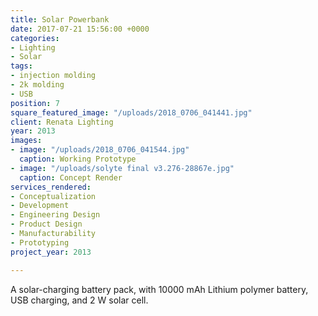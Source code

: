 ```yaml
---
title: Solar Powerbank
date: 2017-07-21 15:56:00 +0000
categories:
- Lighting
- Solar
tags:
- injection molding
- 2k molding
- USB
position: 7
square_featured_image: "/uploads/2018_0706_041441.jpg"
client: Renata Lighting
year: 2013
images:
- image: "/uploads/2018_0706_041544.jpg"
  caption: Working Prototype
- image: "/uploads/solyte final v3.276-28867e.jpg"
  caption: Concept Render
services_rendered:
- Conceptualization
- Development
- Engineering Design
- Product Design
- Manufacturability
- Prototyping
project_year: 2013

---
```


A solar-charging battery pack, with 10000 mAh Lithium polymer battery, USB charging, and 2 W solar cell.
